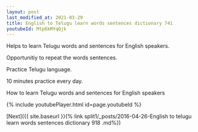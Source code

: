 ```yaml
---
layout: post
last_modified_at: 2021-03-29
title: English to Telugu learn words sentences dictionary 741 
youtubeId: Mtp6kMYqQjk
---
```

 
 
Helps to learn Telugu words and sentences for English speakers.

Opportunitiy to repeat the words sentences. 

Practice Telugu language. 
 
10 minutes practice every day. 
 
How to learn Telugu words and sentences for English speakers 
 
{% include youtubePlayer.html id=page.youtubeId %}
 
 
[Next]({{ site.baseurl }}{% link  split1/_posts/2016-04-26-English to telugu learn words sentences dictionary 918 .md%})
 
